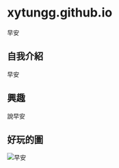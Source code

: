 # xytungg.github.io

早安

## 自我介紹

早安

## 興趣

說早安

## 好玩的圖
![早安](https://images.vocus.cc/f75ece61-341d-4998-8cb8-ccafe24f3ba7.jpg)
